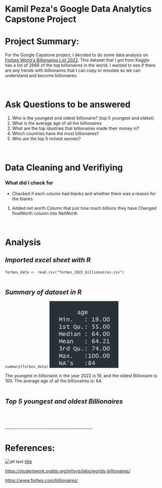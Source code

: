 # **Kamil Peza's Google Data Analytics Capstone Project** 

# Project Summary:
For the Google Capstone project, I decided to do some data analysis on
[Forbes World's Billionaires List 2022](https://www.kaggle.com/datasets/prasertk/forbes-worlds-billionaires-list-2022). This dataset that I got from Kaggle has a list of 2666 of the top billionaires in the world. I wanted to see if there are any trends with billionaires that I can copy or emulate so we can understand and become billionaires. 

<br>

# Ask Questions to be answered
1. Who is the youngest and oldest billionaire? (top 5 youngest and oldest)
2. What is the average age of all the billionaires
3.  What are the top idustries that billionaires made their money in?
4. Which countries have the most billionaires?
5. Who are the top 5 richest women?

<br>

# Data Cleaning and Verifiying
### What did I check for
- Checked if each column had blanks and whether there was a reason for the blanks
1. Added net worth Column that just how much billions they have Changed finalWorth column into NetWorth

<br>

# Analysis
## *Imported excel sheet with R*
`
forbes_data <- read.csv("forbes_2022_billionaires.csv")
`
<br> <br>

## *Summary of dataset in R*
`
summary(forbes_data)
`
![alt text](Images\graphs-analysis\age_stats.PNG)

The youngest in billionaire in the year 2022 is 19, and the oldest Billionaire is 100. The average age of all the billionaires is: 64. <br><br> 

## *Top 5 youngest and oldest Billionaires*

<br><br><br>---------------------------------------------

# References:
![alt text]()
[title](https://www.example.com)

https://studentwork.prattsi.org/infovis/labs/worlds-billionaires/

https://www.forbes.com/billionaires/